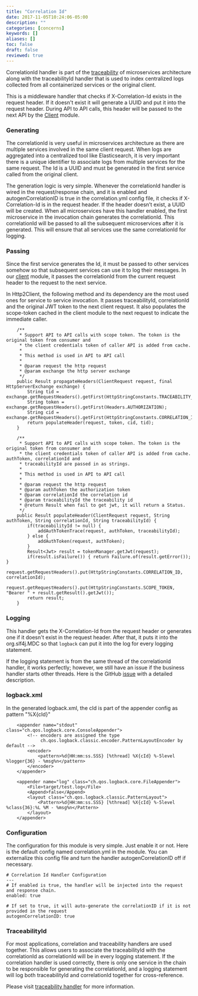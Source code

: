 ```yaml
---
title: "Correlation Id"
date: 2017-11-05T10:24:06-05:00
description: ""
categories: [concerns]
keywords: []
aliases: []
toc: false
draft: false
reviewed: true
---
```


CorrelationId handler is part of the [traceability][] of microservices architecture along with the traceabilityId handler that is used to index centralized logs collected from all containerized services or the original client.

This is a middleware handler that checks if X-Correlation-Id exists in the request header. If it doesn't exist it will generate a UUID and put it into the request header. During API to API calls, this header will be passed to the next API by the [Client][] module.

### Generating

The correlationId is very useful in microservices architecture as there are multiple services involved in the same client request. When logs are aggregated into a centralized tool like Elasticsearch, it is very important there is a unique identifier to associate logs from multiple services for the same request. The Id is a UUID and must be generated in the first service called from the original client.

The generation logic is very simple. Whenever the correlationId handler is wired in the request/response chain, and it is enabled and autogenCorrelationID is true in the correlation.yml config file, it checks if X-Correlation-Id is in the request header. If the header doesn’t exist, a UUID will be created. When all microservices have this handler enabled, the first microservice in the invocation chain generates the correlationId. This correlationId will be passed to all the subsequent microservices after it is generated. This will ensure that all services use the same correlationId for logging.

### Passing

Since the first service generates the Id, it must be passed to other services somehow so that subsequent services can use it to log their messages. In our [client][] module, it passes the correlationId from the current request header to the request to the next service.

In Http2Client, the following method and its dependency are the most used ones for service to service invocation. It passes traceabilityId, correlationId and the original JWT token to the next client request. It also populates the scope-token cached in the client module to the next request to indicate the immediate caller. 

```
    /**
     * Support API to API calls with scope token. The token is the original token from consumer and
     * the client credentials token of caller API is added from cache.
     *
     * This method is used in API to API call
     *
     * @param request the http request
     * @param exchange the http server exchange
     */
    public Result propagateHeaders(ClientRequest request, final HttpServerExchange exchange) {
        String tid = exchange.getRequestHeaders().getFirst(HttpStringConstants.TRACEABILITY_ID);
        String token = exchange.getRequestHeaders().getFirst(Headers.AUTHORIZATION);
        String cid = exchange.getRequestHeaders().getFirst(HttpStringConstants.CORRELATION_ID);
        return populateHeader(request, token, cid, tid);
    }

    /**
     * Support API to API calls with scope token. The token is the original token from consumer and
     * the client credentials token of caller API is added from cache. authToken, correlationId and
     * traceabilityId are passed in as strings.
     *
     * This method is used in API to API call
     *
     * @param request the http request
     * @param authToken the authorization token
     * @param correlationId the correlation id
     * @param traceabilityId the traceability id
     * @return Result when fail to get jwt, it will return a Status.
     */
    public Result populateHeader(ClientRequest request, String authToken, String correlationId, String traceabilityId) {
        if(traceabilityId != null) {
            addAuthTokenTrace(request, authToken, traceabilityId);
        } else {
            addAuthToken(request, authToken);
        }
        Result<Jwt> result = tokenManager.getJwt(request);
        if(result.isFailure()) { return Failure.of(result.getError()); }
        request.getRequestHeaders().put(HttpStringConstants.CORRELATION_ID, correlationId);
        request.getRequestHeaders().put(HttpStringConstants.SCOPE_TOKEN, "Bearer " + result.getResult().getJwt());
        return result;
    }
```

### Logging

This handler gets the X-Correlation-Id from the request header or generates one if it doesn't exist in the request header. After that, it puts it into the org.slf4j.MDC so that `logback` can put it into the log for every logging statement. 

If the logging statement is from the same thread of the correlationId handler, it works perfectly; however, we still have an issue if the business handler starts other threads. Here is the GitHub [issue](https://github.com/networknt/light-4j/issues/193) with a detailed description. 

### logback.xml

In the generated logback.xml, the cId is part of the appender config as pattern "%X{cId}"

```
    <appender name="stdout" class="ch.qos.logback.core.ConsoleAppender">
        <!-- encoders are assigned the type
             ch.qos.logback.classic.encoder.PatternLayoutEncoder by default -->
        <encoder>
            <pattern>%d{HH:mm:ss.SSS} [%thread] %X{cId} %-5level %logger{36} - %msg%n</pattern>
        </encoder>
    </appender>

    <appender name="log" class="ch.qos.logback.core.FileAppender">
        <File>target/test.log</File>
        <Append>false</Append>
        <layout class="ch.qos.logback.classic.PatternLayout">
            <Pattern>%d{HH:mm:ss.SSS} [%thread] %X{cId} %-5level %class{36}:%L %M - %msg%n</Pattern>
        </layout>
    </appender>

```
### Configuration

The configuration for this module is very simple. Just enable it or not. Here is the default config named correlation.yml in the module. You can externalize this config file and turn the handler autogenCorrelationID off if necessary.

```
# Correlation Id Handler Configuration
---
# If enabled is true, the handler will be injected into the request and response chain.
enabled: true

# If set to true, it will auto-generate the correlationID if it is not provided in the request
autogenCorrelationID: true
```

### TraceabilityId

For most applications, correlation and traceability handlers are used together. This allows users to associate the traceabilityId with the correlationId as correlationId will be in every logging statement. If the correlation handler is used correctly, there is only one service in the chain to be responsible for generating the correlationId, and a logging statement will log both traceabilityId and correlationId together for cross-reference. 

Please visit [traceability handler][] for more information. 

[Client]: /concern/client/
[traceability]: /architecture/traceability/
[traceability handler]: /concern/traceability/
